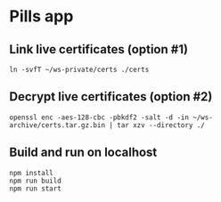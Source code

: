 # Pills app

## Link live certificates (option #1)
```
ln -svfT ~/ws-private/certs ./certs
```
## Decrypt live certificates (option #2)
```
openssl enc -aes-128-cbc -pbkdf2 -salt -d -in ~/ws-archive/certs.tar.gz.bin | tar xzv --directory ./
```
## Build and run on localhost
```
npm install
npm run build
npm run start
```

